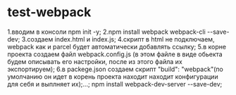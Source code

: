 # test-webpack

1.вводим в консоли npm init -y; 2.npm install webpack webpack-cli --save-dev; 3.создаем index.html и
index.js; 4.скрипт в html не подключаем, webpack как и parcel будет автоматически добавлять ссылку;
5.в корне проекта создаем файл webpack.config.js (в этом файле в виде обьекта будем описывать его
настройки, после из этого файла их экспортируем); 6.в packege.json создаем скрипт "build":
"webpack"(по умолчанию он идет в корень проекта находит находит конфигурации для себя и выплняет
их);...; npm install webpack-dev-server --save-dev;
